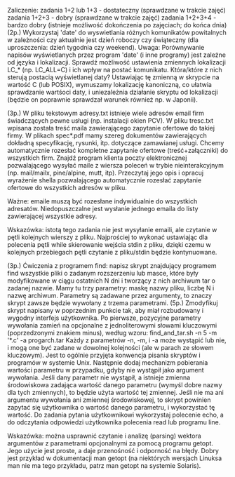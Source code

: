 Zaliczenie:
zadania 1+2 lub 1+3 - dostateczny (sprawdzane w trakcie zajęć)
zadania 1+2+3 - dobry (sprawdzane w trakcie zajęć)
zadania 1+2+3+4 - bardzo dobry (istnieje możliwość dokończenia po zajęciach; do końca dnia)
(2p.) Wykorzystaj 'date' do wyswietlania różnych komunikatów powitalnych w zależności czy aktualnie jest dzień roboczy czy świąteczny (dla uproszczenia: dzień tygodnia czy weekend).
Uwaga: Porównywanie napisów wyświetlanych przez program 'date' (i inne programy) jest zależne od języka i lokalizacji. Sprawdź możliwość ustawienia zmiennych lokalizacji LC_* (np. LC_ALL=C) i ich wpływ na postać komunikatu. Która/które z nich sterują postacią wyświetlanej daty? Ustawiając tę zmienną w skrypcie na wartość C (lub POSIX), wymuszamy lokalizację kanoniczną, co ułatwia sprawdzanie wartśoci daty, i uniezależnia działanie skryptu od lokalizacji (będzie on poprawnie sprawdzał warunek również np. w Japonii).

(3p.) W pliku tekstowym adresy.txt istnieje wiele adresów email firm świadczących pewne usługi (np. instalacji okien PCV). W pliku tresc.txt wpisana została treść maila zawierającego zapytanie ofertowe do takiej firmy. W plikach spec*.pdf mamy szereg dokumentów zawierających dokładną specyfikację, rysunki, itp. dotyczące zamawianej usługi. Chcemy automatycznie rozesłać kompletne zapytanie ofertowe (treść+załączniki) do wszystkich firm.
Znajdź program klienta poczty elektronicznej pozwalającego wysyłać maile z wiersza poleceń w trybie nieinterakcyjnym (np. mail/mailx, pine/alpine, mutt, itp). Przeczytaj jego opis i opracuj wyrażenie shella pozwalającego automatycznie rozesłać zapytanie ofertowe do wszystkich adresów w pliku.

Ważne: emaile muszą być rozesłane indywidualnie do wszystkich adresatów. Niedopuszczalne jest wysłanie jednego emaila do listy zawierającej wszystkie adresy.

Wskazówka: istotą tego zadania nie jest wysyłanie emaili, ale czytanie w pętli kolejnych wierszy z pliku. Najprościej to wykonać ustawiając dla polecenia pętli while skierowanie wejścia stdin z pliku, dzięki czemu w kolejnych przebiegach pętli czytanie z pliku/stdin będzie kontynuowane.

(3p.) Ćwiczenia z programem find: napisz skrypt znajdujący programem find wszystkie pliki o zadanym rozszerzeniu lub masce, które były modyfikowane w ciągu ostatnich N dni i tworzący z nich archiwum tar o zadanej nazwie. Mamy tu trzy parametry: maskę nazwy pliku, liczbę N i nazwę archiwum. Parametry są zadawane przez argumenty, to znaczy skrypt zawsze będzie wywołany z trzema parametrami.
(5p.) Zmodyfikuj skrypt napisany w poprzednim punkcie tak, aby miał rozbudowany i wygodny interfejs użytkownika. Po pierwsze, pozycyjne parametry wywołania zamień na opcjonalne z jednoliterowymi słowami kluczowymi (poprzedzonymi znakiem minus), według wzoru:
  find_and_tar.sh -n 5 -m '*.c' -a progarch.tar
Każdy z parametrów -n, -m, i -a może wystąpić lub nie, i mogą one być zadane w dowolnej kolejności (ale w parach ze słowem kluczowym). Jest to ogólnie przyjęta konwencja pisania skryptów i programów w systemie Unix.
Następnie dodaj mechanizm pobierania wartości parametru w przypadku, gdyby nie wystąpił jako argument wywołania. Jeśli dany parametr nie wystąpił, a istnieje zmienna środowiskowa zadająca wartość danego parametru (wymyśl dobre nazwy dla tych zmiennych), to będzie użyta wartość tej zmiennej. Jeśli nie ma ani argumentu wywołania ani zmiennej środowiskowej, to skrypt powinien zapytać się użytkownika o wartość danego parametru, i wykorzystać tę wartość. Do zadania pytania użytkownikowi wykorzystaj polecenie echo, a do odczytania odpowiedzi użytkownika polecenia read lub programu line.

Wskazówka: można usprawnić czytanie i analizę (parsing) wektora argumentów z parametrami opcjonalnymi za pomocą programu getopt. Jego użycie jest proste, a daje przenośność i odporność na błędy. Dobry jest przykład w dokumentacji man getopt (na niektórych wersjach Linuksa man nie ma tego przykładu, patrz man getopt na systemie Solaris).
